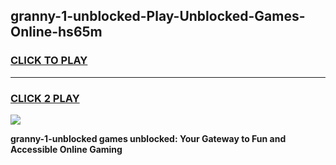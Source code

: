 
## granny-1-unblocked-Play-Unblocked-Games-Online-hs65m
<h3>
<a href="https://premium76.site?title=granny-1-unblocked&ref=25A">CLICK TO PLAY</a></h3>
<hr>

<h3>
<a href="https://premium76.site?title=granny-1-unblocked&ref=25A">CLICK 2 PLAY</a>
  
</h3>

<a href="https://premium76.site?title=granny-1-unblocked&ref=25A"><img src="https://clearcache.store/games.png"></a>


**granny-1-unblocked games unblocked: Your Gateway to Fun and Accessible Online Gaming**
